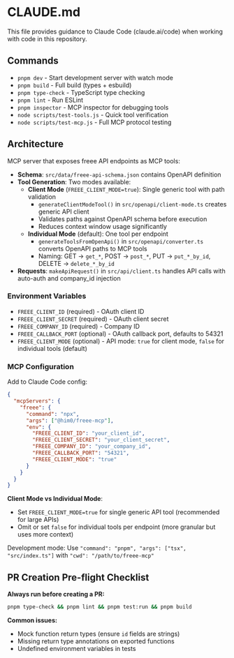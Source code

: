 # CLAUDE.md

This file provides guidance to Claude Code (claude.ai/code) when working with code in this repository.

## Commands

- `pnpm dev` - Start development server with watch mode
- `pnpm build` - Full build (types + esbuild)
- `pnpm type-check` - TypeScript type checking
- `pnpm lint` - Run ESLint
- `pnpm inspector` - MCP inspector for debugging tools
- `node scripts/test-tools.js` - Quick tool verification
- `node scripts/test-mcp.js` - Full MCP protocol testing

## Architecture

MCP server that exposes freee API endpoints as MCP tools:

- **Schema**: `src/data/freee-api-schema.json` contains OpenAPI definition
- **Tool Generation**: Two modes available:
  - **Client Mode** (`FREEE_CLIENT_MODE=true`): Single generic tool with path validation
    - `generateClientModeTool()` in `src/openapi/client-mode.ts` creates generic API client
    - Validates paths against OpenAPI schema before execution
    - Reduces context window usage significantly
  - **Individual Mode** (default): One tool per endpoint
    - `generateToolsFromOpenApi()` in `src/openapi/converter.ts` converts OpenAPI paths to MCP tools
    - Naming: GET → `get_*`, POST → `post_*`, PUT → `put_*_by_id`, DELETE → `delete_*_by_id`
- **Requests**: `makeApiRequest()` in `src/api/client.ts` handles API calls with auto-auth and company_id injection

### Environment Variables

- `FREEE_CLIENT_ID` (required) - OAuth client ID
- `FREEE_CLIENT_SECRET` (required) - OAuth client secret
- `FREEE_COMPANY_ID` (required) - Company ID
- `FREEE_CALLBACK_PORT` (optional) - OAuth callback port, defaults to 54321
- `FREEE_CLIENT_MODE` (optional) - API mode: `true` for client mode, `false` for individual tools (default)

### MCP Configuration

Add to Claude Code config:

```json
{
  "mcpServers": {
    "freee": {
      "command": "npx",
      "args": ["@him0/freee-mcp"],
      "env": {
        "FREEE_CLIENT_ID": "your_client_id",
        "FREEE_CLIENT_SECRET": "your_client_secret",
        "FREEE_COMPANY_ID": "your_company_id",
        "FREEE_CALLBACK_PORT": "54321",
        "FREEE_CLIENT_MODE": "true"
      }
    }
  }
}
```

**Client Mode vs Individual Mode**:
- Set `FREEE_CLIENT_MODE=true` for single generic API tool (recommended for large APIs)
- Omit or set `false` for individual tools per endpoint (more granular but uses more context)

Development mode: Use `"command": "pnpm", "args": ["tsx", "src/index.ts"]` with `"cwd": "/path/to/freee-mcp"`

## PR Creation Pre-flight Checklist

**Always run before creating a PR:**

```bash
pnpm type-check && pnpm lint && pnpm test:run && pnpm build
```

**Common issues:**
- Mock function return types (ensure `id` fields are strings)
- Missing return type annotations on exported functions
- Undefined environment variables in tests
